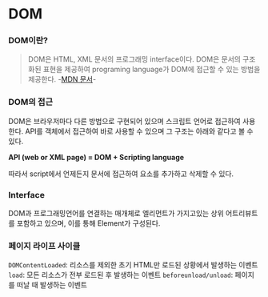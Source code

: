 # DOM

### DOM이란?

> DOM은 HTML, XML 문서의 프로그래밍 interface이다. DOM은 문서의 구조화된 표현을 제공하여 programing language가 DOM에 접근할 수 있는 방법을 제공한다.
-[MDN 문서](https://developer.mozilla.org/ko/docs/Web/API/Document_Object_Model/Introduction)-

### DOM의 접근

DOM은 브라우저마다 다른 방법으로 구현되어 있으며 스크립트 언어로 접근하여 사용한다. API를 객체에서 접근하여 바로 사용할 수 있으며 그 구조는 아래와 같다고 볼 수 있다.

**API (web or XML page) = DOM + Scripting language**

따라서 script에서 언제든지 문서에 접근하여 요소를 추가하고 삭제할 수 있다.

### Interface

DOM과 프로그래밍언어를 연결하는 매개체로 엘리먼트가 가지고있는 상위 어트리뷰트를 포함하고 있으며, 이를 통해 Element가 구성된다.

### 페이지 라이프 사이클

`DOMContentLoaded`: 리소스를 제외한 초기 HTML만 로드된 상황에서 발생하는 이벤트
`load`: 모든 리소스가 전부 로드된 후 발생하는 이벤트
`beforeunload/unload`: 페이지를 떠날 때 발생하는 이벤트